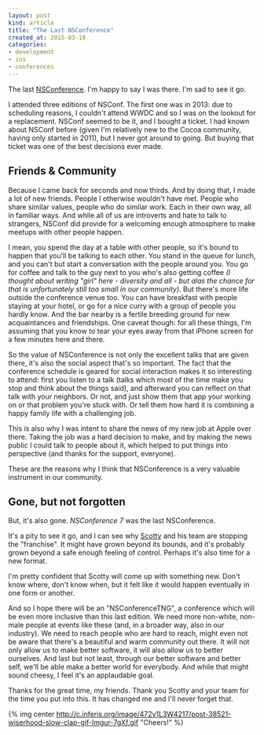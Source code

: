 ```yaml
---
layout: post
kind: article
title: "The Last NSConference"
created_at: 2015-03-19
categories:
- development
- ios
- conferences
---
```


The last [NSConference](http://nsconference.com). I'm happy to say I was there. I'm sad to see it go.

I attended three editions of NSConf. The first one was in 2013: due to scheduling reasons, I couldn't attend WWDC and so I was on the lookout for a replacement. NSConf seemed to be it, and I bought a ticket. I had known about NSConf before (given I'm relatively new to the Cocoa community, having only started in 2011), but I never got around to going. But buying that ticket was one of the best decisions ever made.

<!-- more -->

## Friends & Community

Because I came back for seconds and now thirds. And by doing that, I made a lot of new friends. People I otherwise wouldn't have met. People who share similar values, people who do similar work. Each in their own way, all in familiar ways. And while all of us are introverts and hate to talk to strangers, NSConf did provide for a welcoming enough atmosphere to make meetups with other people happen.

I mean, you spend the day at a table with other people, so it's bound to happen that you'll be talking to each other. You stand in the queue for lunch, and you can't but start a conversation with the people around you. You go for coffee and talk to the guy next to you who's also getting coffee *(I thought about writing "girl" here - diversity and all - but alas the chance for that is unfortunately still too small in our community)*. But there's more life outside the conference venue too. You can have breakfast with people staying at your hotel, or go for a nice curry with a group of people you hardly know. And the bar nearby is a fertile breeding ground for new acquaintances and friendships. One caveat though: for all these things, I'm assuming that you know to tear your eyes away from that iPhone screen for a few minutes here and there.

So the value of NSConference is not only the excellent talks that are given there, it's also the social aspect that's so important. The fact that the conference schedule is geared for social interaction makes it so interesting to attend: first you listen to a talk (talks which most of the time make you stop and think about the things said), and afterward you can reflect on that talk with your neighbors. Or not, and just show them that app your working on or that problem you're stuck with. Or tell them how hard it is combining a happy family life with a challenging job.

This is also why I was intent to share the news of my new job at Apple over there. Taking the job was a hard decision to make, and by making the news public I could talk to people about it, which helped to put things into perspective (and thanks for the support, everyone).

These are the reasons why I think that NSConference is a very valuable instrument in our community.

## Gone, but not forgotten

But, it's also gone. *NSConference 7* was the last NSConference.

It's a pity to see it go, and I can see why [Scotty](http://twitter.com/macdevnet) and his team are stopping the "franchise". It might have grown beyond its bounds, and it's probably grown beyond a safe enough feeling of control. Perhaps it's also time for a new format.

I'm pretty confident that Scotty will come up with something new. Don't know where, don't know when, but it felt like it would happen eventually in one form or another.

And so I hope there will be an "NSConferenceTNG", a conference which will be even more inclusive than this last edition. We need more non-white, non-male people at events like these (and, in a broader way, also in our industry). We need to reach people who are hard to reach, might even not be aware that there's a beautiful and warm community out there. It will not only allow us to make better software, it will also allow us to better ourselves. And last but not least, through our better software and better self, we'll be able make a better world for everybody. And while that might sound cheesy, I feel it's an applaudable goal.

Thanks for the great time, my friends. Thank you Scotty and your team for the time you put into this. It has changed me and I'll never forget that.

{% img center http://c.inferis.org/image/472v1L3W4217/post-38521-wiserhood-slow-clap-gif-Imgur-7gXf.gif "Cheers!" %}

